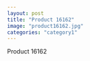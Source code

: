 ```yaml
---
layout: post
title: "Product 16162"
image: "product16162.jpg"
categories: "category1"
---
```

Product 16162
